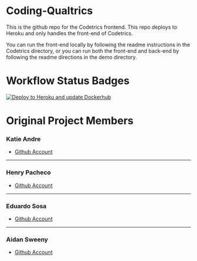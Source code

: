# Coding-Qualtrics

This is the github repo for the Codetrics frontend. This repo deploys to Heroku and only handles the front-end of Codetrics.

You can run the front-end locally by following the readme instructions in the Codetrics directory, or you can run both the front-end and back-end
by following the readme directions in the demo directory.

# Workflow Status Badges
[![Deploy to Heroku and update Dockerhub](https://github.com/hpache/Coding-Qualtrics/actions/workflows/main.yml/badge.svg)](https://github.com/hpache/Coding-Qualtrics/actions/workflows/main.yml)

# Original Project Members

### Katie Andre

* [Github Account](https://google.com)

***

### Henry Pacheco

* [Github Account](https://github.com/hpache)

***

### Eduardo Sosa

* [Github Account](https://google.com)

***

### Aidan Sweeny

* [Github Account](https://github.com/AidanSweeny)
